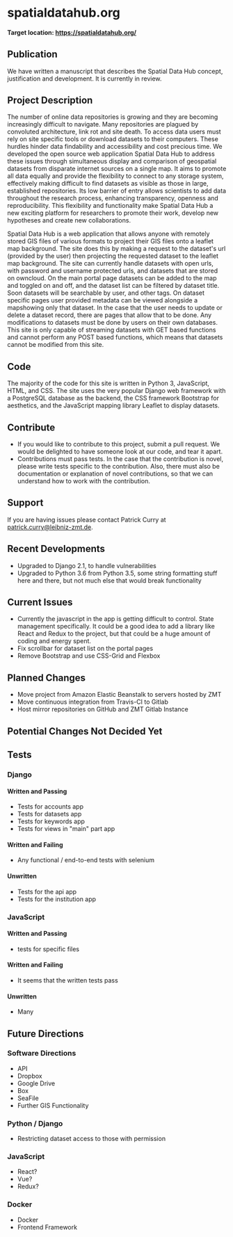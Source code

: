 # spatialdatahub.org

#### Target location: https://spatialdatahub.org/

## Publication
We have written a manuscript that describes the Spatial Data Hub concept, justification and development. It is currently in review.

## Project Description
The number of online data repositories is growing and they are becoming increasingly difficult to navigate. Many repositories are plagued by convoluted architecture, link rot and site death. To access data users must rely on site specific tools or download datasets to their computers. These hurdles hinder data findability and accessibility and cost precious time. We developed the open source web application Spatial Data Hub to address these issues through simultaneous display and comparison of geospatial datasets from disparate internet sources on a single map. It aims to promote all data equally and provide the flexibility to connect to any storage system, effectively making difficult to find datasets as visible as those in large, established repositories. Its low barrier of entry allows scientists to add data throughout the research process, enhancing transparency, openness and reproducibility. This flexibility and functionality make Spatial Data Hub a new exciting platform for researchers to promote their work, develop new hypotheses and create new collaborations.

Spatial Data Hub is a web application that allows anyone with remotely stored GIS files of various formats to project their GIS files onto a leaflet map background. The site does this by making a request to the dataset's url (provided by the user) then projecting the requested dataset to the leaflet map background. The site can currently handle datasets with open urls, with password and username protected urls, and datasets that are stored on owncloud. On the main portal page datasets can be added to the map and toggled on and off, and the dataset list can be filtered by dataset title. Soon datasets will be searchable by user, and other tags. On dataset specific pages user provided metadata can be viewed alongside a mapshowing only that dataset. In the case that the user needs to update or delete a dataset record, there are pages that allow that to be done. Any modifications to datasets must be done by users on their own databases. This site is only capable of streaming datasets with GET based functions and cannot perform any POST based functions, which means that datasets cannot be modified from this site.

## Code
The majority of the code for this site is written in Python 3, JavaScript, HTML, and CSS. The site uses the very popular Django web framework with a PostgreSQL database as the backend, the CSS framework Bootstrap for aesthetics, and the JavaScript mapping library Leaflet to display datasets.

## Contribute
- If you would like to contribute to this project, submit a pull request. We would be delighted to have someone look at our code, and tear it apart.
- Contributions must pass tests. In the case that the contribution is novel, please write tests specific to the contribution. Also, there must also be documentation or explanation of novel contributions, so that we can understand how to work with the contribution.

## Support
If you are having issues please contact Patrick Curry at patrick.curry@leibniz-zmt.de.

## Recent Developments
- Upgraded to Django 2.1, to handle vulnerabilities
- Upgraded to Python 3.6 from Python 3.5, some string formatting stuff here and there, but not much else that would break functionality

## Current Issues
- Currently the javascript in the app is getting difficult to control. State management specifically. It could be a good idea to add a library like React and Redux to the project, but that could be a huge amount of coding and energy spent.
- Fix scrollbar for dataset list on the portal pages
- Remove Bootstrap and use CSS-Grid and Flexbox

## Planned Changes
- Move project from Amazon Elastic Beanstalk to servers hosted by ZMT
- Move continuous integration from Travis-CI to Gitlab
- Host mirror repositories on GitHub and ZMT Gitlab Instance

## Potential Changes Not Decided Yet
## Tests

### Django

#### Written and Passing
- Tests for accounts app
- Tests for datasets app
- Tests for keywords app
- Tests for views in "main" part app

#### Written and Failing
- Any functional / end-to-end tests with selenium

#### Unwritten
- Tests for the api app
- Tests for the institution app

### JavaScript

#### Written and Passing
- tests for specific files

#### Written and Failing
- It seems that the written tests pass

#### Unwritten
- Many 

## Future Directions

### Software Directions
- API
- Dropbox
- Google Drive
- Box
- SeaFile
- Further GIS Functionality 

### Python / Django
- Restricting dataset access to those with permission

### JavaScript
- React?
- Vue?
- Redux?

### Docker
- Docker
- Frontend Framework
